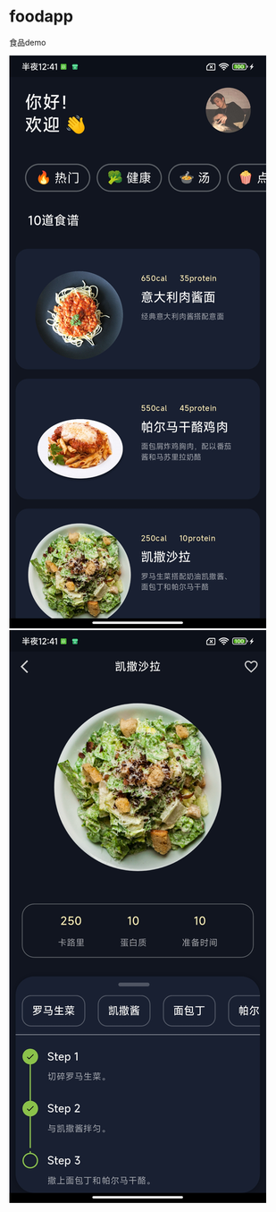 # foodapp
食品demo

![效果展示1](https://github.com/kw282463/simplefood/blob/main/assets/images/xiaoguo1.jpg) 
![效果展示2](assets/images/xiaoguo2.jpg)
